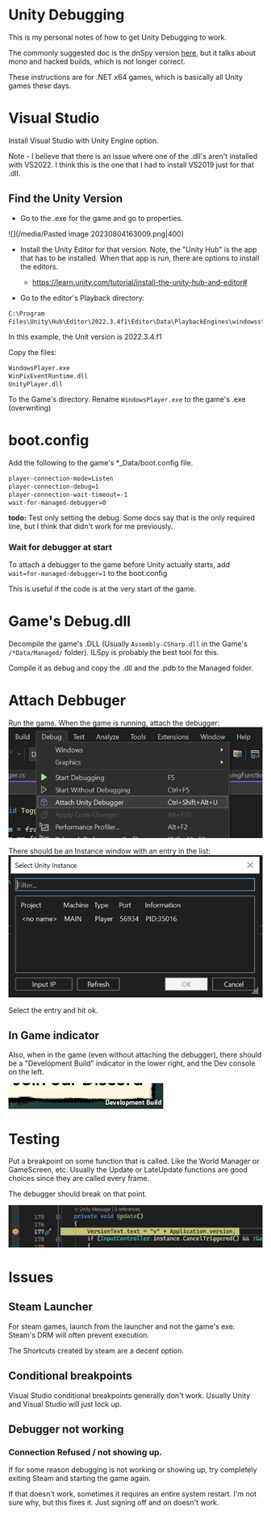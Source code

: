 
# Unity Debugging
This is my personal notes of how to get Unity Debugging to work.

The commonly suggested doc is the dnSpy version [here](https://github.com/dnSpy/dnSpy), but it talks about mono and hacked builds, which is not longer correct.

These instructions are for .NET x64 games, which is basically all Unity games these days.
# Visual Studio
Install Visual Studio with Unity Engine option.

Note - I believe that there is an issue where one of the .dll's aren't installed with VS2022.  I think this is the one that I had to install VS2019 just for that .dll.

## Find the Unity Version
* Go to the .exe for the game and go to properties.

![](/media/Pasted image 20230804163009.png|400) 

* Install the Unity Editor for that version.  Note, the "Unity Hub" is the app that has to be installed.  When that app is run, there are options to install the editors.
	* https://learn.unity.com/tutorial/install-the-unity-hub-and-editor#

* Go to the editor's Playback directory: 
```
C:\Program Files\Unity\Hub\Editor\2022.3.4f1\Editor\Data\PlaybackEngines\windowsstandalonesupport\Variations\win64_player_development_mono
```
In this example, the Unit version is 2022.3.4.f1

Copy the files:
```
WindowsPlayer.exe
WinPixEventRuntime.dll
UnityPlayer.dll
```

To the Game's directory.
Rename `WindowsPlayer.exe` to the game's .exe (overwriting)


# boot.config


  Add the following to the game's *_Data/boot.config file.



```
player-connection-mode=Listen
player-connection-debug=1
player-connection-wait-timeout=-1
wait-for-managed-debugger=0
```
**todo:**
Test only setting the debug.  Some docs say that is the only required line, but I think that didn't work for me previously.


### Wait for debugger at start

To attach a debugger to the game before Unity actually starts, add 
`wait=for-managed-debugger=1`
to the boot.config

This is useful if the code is at the very start of the game.

# Game's Debug.dll

Decompile the game's .DLL (Usually `Assembly-CSharp.dll` in the Game's `/*Data/Managed/` folder).
ILSpy is probably the best tool for this.

Compile it as debug and copy the .dll and the .pdb to the Managed folder.

# Attach Debbuger

Run the game.  When the game is running, attach the debugger:
![](media/UnityDebuggerAttach.png)



There should be an Instance window with an entry in the list:
![](media/AttachUnity.png.png)

Select the entry and hit ok.

## In Game indicator
Also, when in the game (even without attaching the debugger), there should be a "Development Build" indicator in the lower right, and the Dev console on the left.

![](/media/DevelopmentBuildExample.png)



# Testing
Put a breakpoint on some function that is called.  Like the World Manager or GameScreen, etc.  Usually the Update or LateUpdate functions are good choices since they are called every frame.

The debugger should break on that point.

![](/media/DebuggerBreakpointExample.png)


# Issues

## Steam Launcher

For steam games, launch from the launcher and not the game's exe.  Steam's DRM will often prevent execution.

The Shortcuts created by steam are a decent option.

## Conditional breakpoints

Visual Studio conditional breakpoints generally don't work.  Usually Unity and Visual Studio will just lock up.


## Debugger not working
### Connection Refused / not showing up.
If for some reason debugging is not working or showing up, try completely exiting Steam and starting the game again.

If that doesn't work, sometimes it requires an entire system restart.  I'm not sure why, but this fixes it.  Just signing off and on doesn't work.



